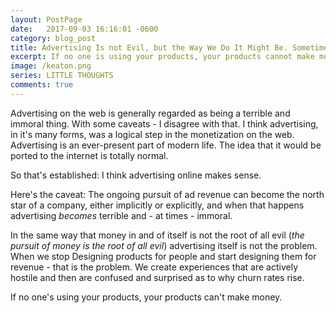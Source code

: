 ```yaml
---
layout: PostPage
date:   2017-09-03 16:16:01 -0600
category: blog_post
title: Advertising Is not Evil, but the Way We Do It Might Be. Sometimes.
excerpt: If no one is using your products, your products cannot make money.
image: /keaton.png
series: LITTLE THOUGHTS
comments: true
---
```


Advertising on the web is generally regarded as being a terrible and immoral thing. With some caveats - I disagree with that. I think advertising, in it's many forms, was a logical step in the monetization on the web. Advertising is an ever-present part of modern life. The idea that it would be ported to the internet is totally normal.

So that's established: I think advertising online makes sense.

Here's the caveat: The ongoing pursuit of ad revenue can become the north star of a company, either implicitly or explicitly, and when that happens advertising _becomes_ terrible and - at times - immoral.

In the same way that money in and of itself is not the root of all evil (_the pursuit of money is the root of all evil_) advertising itself is not the problem. When we stop Designing products for people and start designing them for revenue - that is the problem. We create experiences that are actively hostile and then are confused and surprised as to why churn rates rise.

If no one's using your products, your products can't make money.
